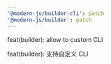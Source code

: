 ```yaml
---
'@modern-js/builder-cli': patch
'@modern-js/builder': patch
---
```


feat(builder): allow to custom CLI

feat(builder): 支持自定义 CLI
